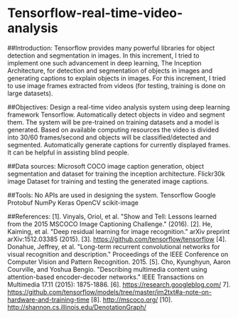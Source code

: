# Tensorflow-real-time-video-analysis

##Introduction:
Tensorflow provides many powerful libraries for object detection and segmentation in images. In this increment, I tried to implement one such advancement in deep learning, The Inception Architecture, for detection and segmentation of objects in images and generating captions to explain objects in images. For this increment, I tried to use image frames extracted from videos (for testing, training is done on large datasets).

##Objectives:
Design a real-time video analysis system using deep learning framework Tensorflow.
Automatically detect objects in video and segment them. The system will be pre-trained on training datasets and a model is generated. Based on available computing resources the video is divided into 30/60 frames/second and objects will be classified/detected and segmented.
Automatically generate captions for currently displayed frames. It can be helpful in assisting blind people. 

##Data sources:
Microsoft COCO image caption generation, object segmentation and dataset for training the inception architecture. 
Flickr30k image Dataset for training and testing the generated image captions.

##Tools: 
No APIs are used in designing the system. 
Tensorflow
Google Protobuf
NumPy
Keras
OpenCV
scikit-image 

##References:
[1]. Vinyals, Oriol, et al. "Show and Tell: Lessons learned from the 2015 MSCOCO Image Captioning Challenge." (2016).
[2]. He, Kaiming, et al. "Deep residual learning for image recognition." arXiv preprint arXiv:1512.03385 (2015).
[3]. https://github.com/tensorflow/tensorflow
[4]. Donahue, Jeffrey, et al. "Long-term recurrent convolutional networks for visual recognition and description." Proceedings of the IEEE Conference on Computer Vision and Pattern Recognition. 2015.
[5]. Cho, Kyunghyun, Aaron Courville, and Yoshua Bengio. "Describing multimedia content using attention-based encoder-decoder networks." IEEE Transactions on Multimedia 17.11 (2015): 1875-1886.
[6].  https://research.googleblog.com/
7]. https://github.com/tensorflow/models/tree/master/im2txt#a-note-on-hardware-and-training-time
[8]. http://mscoco.org/
[10]. http://shannon.cs.illinois.edu/DenotationGraph/


